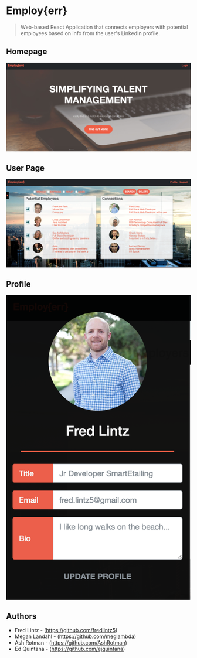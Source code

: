 # Employ{err}
> Web-based React Application that connects employers with potential employees based on info from the user's LinkedIn profile.


## Homepage
![](readme-img/homepage.png)

## User Page
![](readme-img/userpage.png)

## Profile
![](readme-img/profile.png)





## Authors

- Fred Lintz - (https://github.com/fredlintz5)
- Megan Landahl - (https://github.com/meglambda)
- Ash Rotman - (https://github.com/AshRotman)
- Ed Quintana - (https://github.com/ejquintana)
